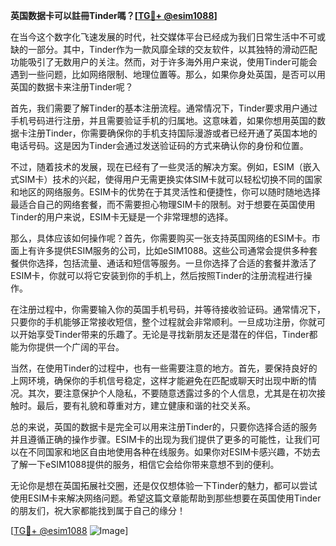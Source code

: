 **英国数据卡可以註冊Tinder嗎？[[TG💪+ @esim1088](https://t.me/s/esim1088)]**

在当今这个数字化飞速发展的时代，社交媒体平台已经成为我们日常生活中不可或缺的一部分。其中，Tinder作为一款风靡全球的交友软件，以其独特的滑动匹配功能吸引了无数用户的关注。然而，对于许多海外用户来说，使用Tinder可能会遇到一些问题，比如网络限制、地理位置等。那么，如果你身处英国，是否可以用英国的数据卡来注册Tinder呢？

首先，我们需要了解Tinder的基本注册流程。通常情况下，Tinder要求用户通过手机号码进行注册，并且需要验证手机的归属地。这意味着，如果你想用英国的数据卡注册Tinder，你需要确保你的手机支持国际漫游或者已经开通了英国本地的电话号码。这是因为Tinder会通过发送验证码的方式来确认你的身份和位置。

不过，随着技术的发展，现在已经有了一些灵活的解决方案。例如，ESIM（嵌入式SIM卡）技术的兴起，使得用户无需更换实体SIM卡就可以轻松切换不同的国家和地区的网络服务。ESIM卡的优势在于其灵活性和便捷性，你可以随时随地选择最适合自己的网络套餐，而不需要担心物理SIM卡的限制。对于想要在英国使用Tinder的用户来说，ESIM卡无疑是一个非常理想的选择。

那么，具体应该如何操作呢？首先，你需要购买一张支持英国网络的ESIM卡。市面上有许多提供ESIM服务的公司，比如eSIM1088。这些公司通常会提供多种套餐供你选择，包括流量、通话和短信等服务。一旦你选择了合适的套餐并激活了ESIM卡，你就可以将它安装到你的手机上，然后按照Tinder的注册流程进行操作。

在注册过程中，你需要输入你的英国手机号码，并等待接收验证码。通常情况下，只要你的手机能够正常接收短信，整个过程就会非常顺利。一旦成功注册，你就可以开始享受Tinder带来的乐趣了。无论是寻找新朋友还是潜在的伴侣，Tinder都能为你提供一个广阔的平台。

当然，在使用Tinder的过程中，也有一些需要注意的地方。首先，要保持良好的上网环境，确保你的手机信号稳定，这样才能避免在匹配或聊天时出现中断的情况。其次，要注意保护个人隐私，不要随意透露过多的个人信息，尤其是在初次接触时。最后，要有礼貌和尊重对方，建立健康和谐的社交关系。

总的来说，英国的数据卡是完全可以用来注册Tinder的，只要你选择合适的服务并且遵循正确的操作步骤。ESIM卡的出现为我们提供了更多的可能性，让我们可以在不同国家和地区自由地使用各种在线服务。如果你对ESIM卡感兴趣，不妨去了解一下eSIM1088提供的服务，相信它会给你带来意想不到的便利。

无论你是想在英国拓展社交圈，还是仅仅想体验一下Tinder的魅力，都可以尝试使用ESIM卡来解决网络问题。希望这篇文章能帮助到那些想要在英国使用Tinder的朋友们，祝大家都能找到属于自己的缘分！

[[TG💪+ @esim1088](https://t.me/s/esim1088) ![Image](https://i.postimg.cc/4NQfJmqS/Snipaste-2025-05-13-00-14-12.png)]